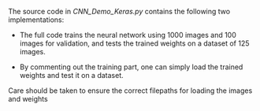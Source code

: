 The source code in *CNN_Demo_Keras.py* contains the following two implementations: 

* The full code trains the neural network using 1000 images and 100 images for validation, and tests the trained weights on a dataset of 125 images. 

* By commenting out the training part, one can simply load the trained weights and test it on a dataset. 

Care should be taken to ensure the correct filepaths for loading the images and weights
